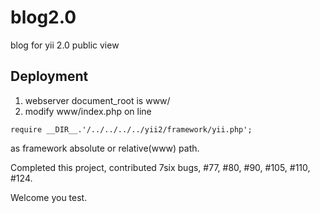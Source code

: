 blog2.0
=======

blog for yii 2.0 public view

## Deployment

1. webserver document_root is www/
2. modify www/index.php on line 
```
require __DIR__.'/../../../../yii2/framework/yii.php';
```
 as  framework absolute or relative(www) path.


Completed this project, contributed 7six bugs, #77, #80, #90, #105, #110, #124.

Welcome you test.
